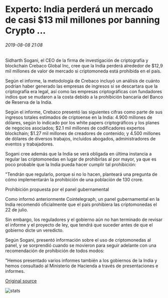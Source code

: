 # Experto: India perderá un mercado de casi $13 mil millones por banning Crypto ...

###### 2019-08-08 21:08

Sidharth Sogani, el CEO de la firma de investigación de criptografía y blockchain Crebaco Global Inc, cree que la India perderá alrededor de $12,9 mil millones de valor de mercado si criptomoneda está prohibida en el país.

Según el informe, la metodología de Crebaco incluyó un análisis de cuánto podrían haber generado las empresas de ingresos si se descartara que la criptografía era legal, así como las empresas criptográficas con fundadores indios que se mudaron a la costa debido a la prohibición bancaria del Banco de Reserva de la India.

Según el informe, Crebaco presentó las siguientes cifras como parte de sus ingresos totales estimados de criptoense en la India: 4.900 millones de dólares, según lo indicado por los white papers criptográficos y los planes de negocios asociados; $2.1 mil millones de codificadores expertos blockchain; $1.27 mil millones de creadores de contenido; y 4.500 millones de dólares de diversos trabajos, incluidos abogados, administradores de eventos y trabajadores.

Sogani cree además que la India se verá obligada en última instancia a regular las criptomonedas en lugar de prohibirlas al por mayor, ya que es poco probable que la India pueda hacer cumplir tal prohibición:

"Tendrán que regularlo, porque si no lo hacen, planteará una pregunta de cómo implementarán la prohibición de una población de 130 crore.

Prohibición propuesta por el panel gubernamental

Como informó anteriormente Cointelegraph, un panel gubernamental en la India recomendó oficialmente que el país prohibiera las criptomonedas el 22 de julio.

Sin embargo, los reguladores y el gobierno aún no han terminado de revisar el informe y el proyecto de ley, que tendrá que suceder antes de que el gobierno dicte un veredicto.

Según Sogani, presentó información sobre el uso de criptomonedas al panel, y se sorprendió cuando se movieron para seguir adelante con una recomendación de prohibición de todos modos:

"Hemos presentado varios informes también a los gobiernos de la India y hemos consultado al Ministerio de Hacienda a través de presentaciones e informes.

[Original source](https://cointelegraph.com/news/expert-india-will-lose-an-almost-13-billion-market-by-banning-crypto)

![stats](https://c.statcounter.com/11760860/0/a89fa40b/1/ "stats")